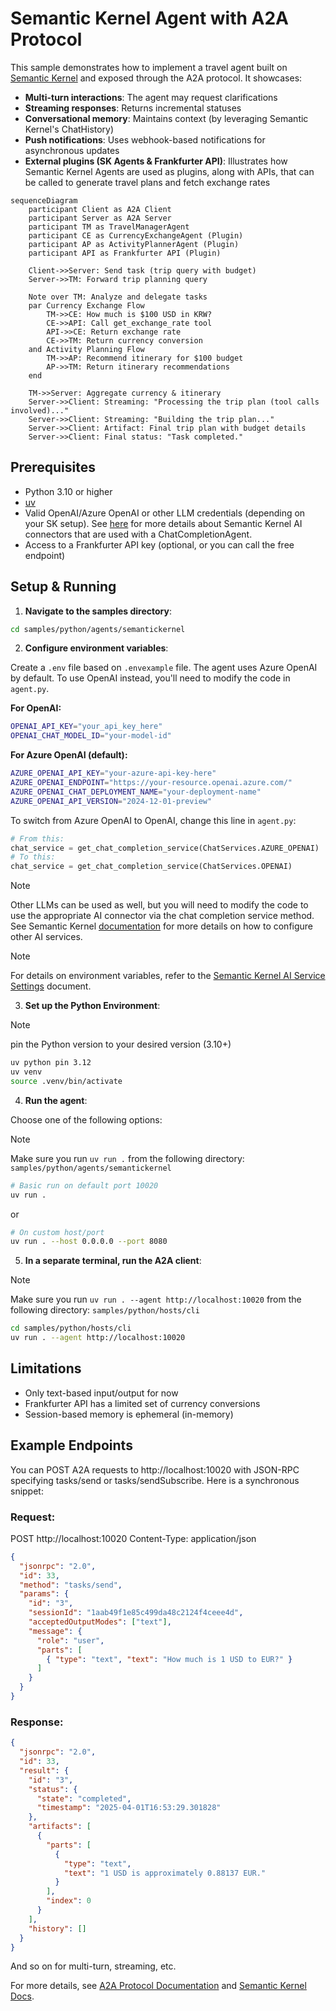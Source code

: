 # Semantic Kernel Agent with A2A Protocol

This sample demonstrates how to implement a travel agent built on [Semantic Kernel](https://github.com/microsoft/semantic-kernel/) and exposed through the A2A protocol. It showcases:

- **Multi-turn interactions**: The agent may request clarifications
- **Streaming responses**: Returns incremental statuses
- **Conversational memory**: Maintains context (by leveraging Semantic Kernel's ChatHistory)
- **Push notifications**: Uses webhook-based notifications for asynchronous updates
- **External plugins (SK Agents & Frankfurter API)**: Illustrates how Semantic Kernel Agents are used as plugins, along with APIs, that can be called to generate travel plans and fetch exchange rates

```mermaid
sequenceDiagram
    participant Client as A2A Client
    participant Server as A2A Server
    participant TM as TravelManagerAgent 
    participant CE as CurrencyExchangeAgent (Plugin)
    participant AP as ActivityPlannerAgent (Plugin)
    participant API as Frankfurter API (Plugin)

    Client->>Server: Send task (trip query with budget)
    Server->>TM: Forward trip planning query

    Note over TM: Analyze and delegate tasks
    par Currency Exchange Flow
        TM->>CE: How much is $100 USD in KRW?
        CE->>API: Call get_exchange_rate tool
        API->>CE: Return exchange rate
        CE->>TM: Return currency conversion
    and Activity Planning Flow
        TM->>AP: Recommend itinerary for $100 budget
        AP->>TM: Return itinerary recommendations
    end

    TM->>Server: Aggregate currency & itinerary
    Server->>Client: Streaming: "Processing the trip plan (tool calls involved)..."
    Server->>Client: Streaming: "Building the trip plan..."
    Server->>Client: Artifact: Final trip plan with budget details
    Server->>Client: Final status: "Task completed."
```

## Prerequisites

- Python 3.10 or higher
- [uv](https://docs.astral.sh/uv/)
- Valid OpenAI/Azure OpenAI or other LLM credentials (depending on your SK setup). See [here](https://learn.microsoft.com/en-us/semantic-kernel/concepts/ai-services/chat-completion/?tabs=csharp-AzureOpenAI%2Cpython-AzureOpenAI%2Cjava-AzureOpenAI&pivots=programming-language-python#creating-a-chat-completion-service) for more details about Semantic Kernel AI connectors that are used with a ChatCompletionAgent.
- Access to a Frankfurter API key (optional, or you can call the free endpoint)

## Setup & Running

1. **Navigate to the samples directory**:

```bash
cd samples/python/agents/semantickernel
```

2. **Configure environment variables**:

Create a `.env` file based on `.envexample` file. The agent uses Azure OpenAI by default. To use OpenAI instead, you'll need to modify the code in `agent.py`.

**For OpenAI:**

```bash
OPENAI_API_KEY="your_api_key_here"
OPENAI_CHAT_MODEL_ID="your-model-id"
```

**For Azure OpenAI (default):**

```bash
AZURE_OPENAI_API_KEY="your-azure-api-key-here"
AZURE_OPENAI_ENDPOINT="https://your-resource.openai.azure.com/"
AZURE_OPENAI_CHAT_DEPLOYMENT_NAME="your-deployment-name"
AZURE_OPENAI_API_VERSION="2024-12-01-preview"
```

To switch from Azure OpenAI to OpenAI, change this line in `agent.py`:

```python
# From this:
chat_service = get_chat_completion_service(ChatServices.AZURE_OPENAI)
# To this:
chat_service = get_chat_completion_service(ChatServices.OPENAI)
```

> [!NOTE]
> Other LLMs can be used as well, but you will need to modify the code to use the appropriate AI connector via the chat completion service method. See Semantic Kernel [documentation](https://learn.microsoft.com/en-us/semantic-kernel/concepts/ai-services/chat-completion/?tabs=csharp-AzureOpenAI%2Cpython-AzureOpenAI%2Cjava-AzureOpenAI&pivots=programming-language-python#creating-a-chat-completion-service) for more details on how to configure other AI services.

> [!NOTE]
> For details on environment variables, refer to the [Semantic Kernel AI Service Settings](https://github.com/microsoft/semantic-kernel/blob/main/python/samples/concepts/setup/ALL_SETTINGS.md#semantic-kernel-settings) document.

3. **Set up the Python Environment**:

> [!NOTE]
> pin the Python version to your desired version (3.10+)

```bash
uv python pin 3.12
uv venv
source .venv/bin/activate
```
4. **Run the agent**:

Choose one of the following options:

> [!NOTE]
> Make sure you run `uv run .` from the following directory: `samples/python/agents/semantickernel`

```bash
# Basic run on default port 10020
uv run .
```
or

```bash
# On custom host/port
uv run . --host 0.0.0.0 --port 8080
```

5. **In a separate terminal, run the A2A client**:

> [!NOTE]
> Make sure you run `uv run . --agent http://localhost:10020` from the following directory: `samples/python/hosts/cli`

```bash
cd samples/python/hosts/cli
uv run . --agent http://localhost:10020
```

## Limitations

- Only text-based input/output for now
- Frankfurter API has a limited set of currency conversions
- Session-based memory is ephemeral (in-memory)

## Example Endpoints

You can POST A2A requests to http://localhost:10020 with JSON-RPC specifying tasks/send or tasks/sendSubscribe. Here is a synchronous snippet:

### Request:

POST http://localhost:10020
Content-Type: application/json

```json
{
  "jsonrpc": "2.0",
  "id": 33,
  "method": "tasks/send",
  "params": {
    "id": "3",
    "sessionId": "1aab49f1e85c499da48c2124f4ceee4d",
    "acceptedOutputModes": ["text"],
    "message": {
      "role": "user",
      "parts": [
        { "type": "text", "text": "How much is 1 USD to EUR?" }
      ]
    }
  }
}
```

### Response:

```json
{
  "jsonrpc": "2.0",
  "id": 33,
  "result": {
    "id": "3",
    "status": {
      "state": "completed",
      "timestamp": "2025-04-01T16:53:29.301828"
    },
    "artifacts": [
      {
        "parts": [
          {
            "type": "text",
            "text": "1 USD is approximately 0.88137 EUR."
          }
        ],
        "index": 0
      }
    ],
    "history": []
  }
}
```

And so on for multi-turn, streaming, etc.

For more details, see [A2A Protocol Documentation](https://google.github.io/A2A/#/documentation) and [Semantic Kernel Docs](https://learn.microsoft.com/en-us/semantic-kernel/get-started/quick-start-guide?pivots=programming-language-python).
